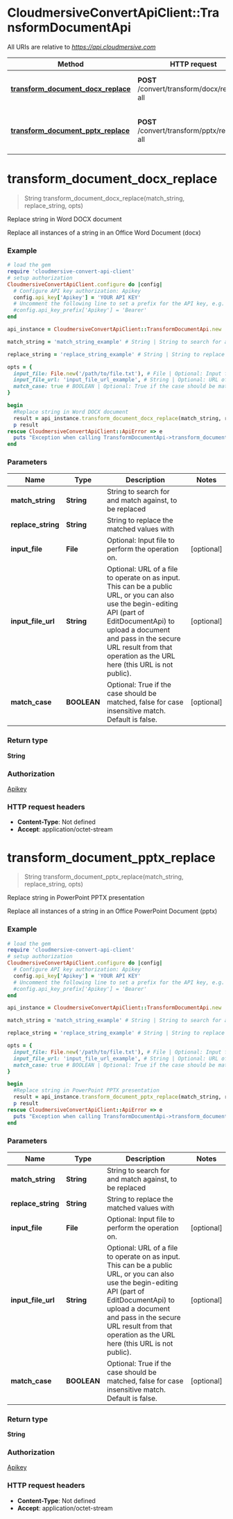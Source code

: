 # CloudmersiveConvertApiClient::TransformDocumentApi

All URIs are relative to *https://api.cloudmersive.com*

Method | HTTP request | Description
------------- | ------------- | -------------
[**transform_document_docx_replace**](TransformDocumentApi.md#transform_document_docx_replace) | **POST** /convert/transform/docx/replace-all | Replace string in Word DOCX document
[**transform_document_pptx_replace**](TransformDocumentApi.md#transform_document_pptx_replace) | **POST** /convert/transform/pptx/replace-all | Replace string in PowerPoint PPTX presentation


# **transform_document_docx_replace**
> String transform_document_docx_replace(match_string, replace_string, opts)

Replace string in Word DOCX document

Replace all instances of a string in an Office Word Document (docx)

### Example
```ruby
# load the gem
require 'cloudmersive-convert-api-client'
# setup authorization
CloudmersiveConvertApiClient.configure do |config|
  # Configure API key authorization: Apikey
  config.api_key['Apikey'] = 'YOUR API KEY'
  # Uncomment the following line to set a prefix for the API key, e.g. 'Bearer' (defaults to nil)
  #config.api_key_prefix['Apikey'] = 'Bearer'
end

api_instance = CloudmersiveConvertApiClient::TransformDocumentApi.new

match_string = 'match_string_example' # String | String to search for and match against, to be replaced

replace_string = 'replace_string_example' # String | String to replace the matched values with

opts = { 
  input_file: File.new('/path/to/file.txt'), # File | Optional: Input file to perform the operation on.
  input_file_url: 'input_file_url_example', # String | Optional: URL of a file to operate on as input.  This can be a public URL, or you can also use the begin-editing API (part of EditDocumentApi) to upload a document and pass in the secure URL result from that operation as the URL here (this URL is not public).
  match_case: true # BOOLEAN | Optional: True if the case should be matched, false for case insensitive match. Default is false.
}

begin
  #Replace string in Word DOCX document
  result = api_instance.transform_document_docx_replace(match_string, replace_string, opts)
  p result
rescue CloudmersiveConvertApiClient::ApiError => e
  puts "Exception when calling TransformDocumentApi->transform_document_docx_replace: #{e}"
end
```

### Parameters

Name | Type | Description  | Notes
------------- | ------------- | ------------- | -------------
 **match_string** | **String**| String to search for and match against, to be replaced | 
 **replace_string** | **String**| String to replace the matched values with | 
 **input_file** | **File**| Optional: Input file to perform the operation on. | [optional] 
 **input_file_url** | **String**| Optional: URL of a file to operate on as input.  This can be a public URL, or you can also use the begin-editing API (part of EditDocumentApi) to upload a document and pass in the secure URL result from that operation as the URL here (this URL is not public). | [optional] 
 **match_case** | **BOOLEAN**| Optional: True if the case should be matched, false for case insensitive match. Default is false. | [optional] 

### Return type

**String**

### Authorization

[Apikey](../README.md#Apikey)

### HTTP request headers

 - **Content-Type**: Not defined
 - **Accept**: application/octet-stream



# **transform_document_pptx_replace**
> String transform_document_pptx_replace(match_string, replace_string, opts)

Replace string in PowerPoint PPTX presentation

Replace all instances of a string in an Office PowerPoint Document (pptx)

### Example
```ruby
# load the gem
require 'cloudmersive-convert-api-client'
# setup authorization
CloudmersiveConvertApiClient.configure do |config|
  # Configure API key authorization: Apikey
  config.api_key['Apikey'] = 'YOUR API KEY'
  # Uncomment the following line to set a prefix for the API key, e.g. 'Bearer' (defaults to nil)
  #config.api_key_prefix['Apikey'] = 'Bearer'
end

api_instance = CloudmersiveConvertApiClient::TransformDocumentApi.new

match_string = 'match_string_example' # String | String to search for and match against, to be replaced

replace_string = 'replace_string_example' # String | String to replace the matched values with

opts = { 
  input_file: File.new('/path/to/file.txt'), # File | Optional: Input file to perform the operation on.
  input_file_url: 'input_file_url_example', # String | Optional: URL of a file to operate on as input.  This can be a public URL, or you can also use the begin-editing API (part of EditDocumentApi) to upload a document and pass in the secure URL result from that operation as the URL here (this URL is not public).
  match_case: true # BOOLEAN | Optional: True if the case should be matched, false for case insensitive match. Default is false.
}

begin
  #Replace string in PowerPoint PPTX presentation
  result = api_instance.transform_document_pptx_replace(match_string, replace_string, opts)
  p result
rescue CloudmersiveConvertApiClient::ApiError => e
  puts "Exception when calling TransformDocumentApi->transform_document_pptx_replace: #{e}"
end
```

### Parameters

Name | Type | Description  | Notes
------------- | ------------- | ------------- | -------------
 **match_string** | **String**| String to search for and match against, to be replaced | 
 **replace_string** | **String**| String to replace the matched values with | 
 **input_file** | **File**| Optional: Input file to perform the operation on. | [optional] 
 **input_file_url** | **String**| Optional: URL of a file to operate on as input.  This can be a public URL, or you can also use the begin-editing API (part of EditDocumentApi) to upload a document and pass in the secure URL result from that operation as the URL here (this URL is not public). | [optional] 
 **match_case** | **BOOLEAN**| Optional: True if the case should be matched, false for case insensitive match. Default is false. | [optional] 

### Return type

**String**

### Authorization

[Apikey](../README.md#Apikey)

### HTTP request headers

 - **Content-Type**: Not defined
 - **Accept**: application/octet-stream



